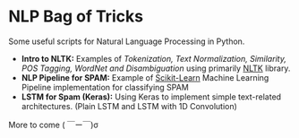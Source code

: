 # NLP Bag of Tricks

Some useful scripts for Natural Language Processing in Python.

- **Intro to NLTK:** Examples of *Tokenization, Text Normalization, Similarity, POS Tagging, WordNet and Disambiguation* using primarily [NLTK](https://www.nltk.org/) library.
- **NLP Pipeline for SPAM:** Example of [Scikit-Learn](https://scikit-learn.org/stable/) Machine Learning Pipeline implementation for classifying SPAM
- **LSTM for Spam (Keras):** Using Keras to implement simple text-related architectures. (Plain LSTM and LSTM with 1D Convolution)

More to come ( ￣ー￣)σ
